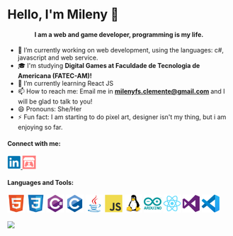 # Hello, I'm Mileny 👋
<h4 align="center"> I am a web and game developer, programming is my life. </h4>

- 🔭 I’m currently working on web development, using the languages: c#, javascript and web service.
- 🎓 I'm studying <b> Digital Games at Faculdade de Tecnologia de Americana (FATEC-AM)! </b>
- 🌱 I’m currently learning React JS
- 📫 How to reach me: Email me in <b> milenyfs.clemente@gmail.com </b> and I will be glad to talk to you!
- 😄 Pronouns: She/Her
- ⚡ Fun fact: I am starting to do pixel art, designer isn't my thing, but i am enjoying so far.

<h4>Connect with me: </h4>
<div display="flex">
<a href="https://www.linkedin.com/in/milenyclemente/" target="_blank"> 
<img src="https://github.com/devicons/devicon/blob/master/icons/linkedin/linkedin-original.svg" width="30"></img> 
</a>
<a href="https://mclement.itch.io/" target="_blank"> 
<img src="https://github.com/itchio/itch/blob/master/src/static/images/logos/itchio-textless-pink.svg" width="30"></img>
</a>
</div>


<h4> Languages and Tools: </h4> 
<div display="flex">
<img src="https://github.com/devicons/devicon/blob/master/icons/html5/html5-original.svg" width="40"></img>
<img src="https://github.com/devicons/devicon/blob/master/icons/css3/css3-original.svg" width="40"></img>
<img src="https://github.com/devicons/devicon/blob/master/icons/csharp/csharp-original.svg" width="40"></img>
<img src="https://github.com/devicons/devicon/blob/master/icons/c/c-original.svg" width="40"></img>
<img src="https://github.com/devicons/devicon/blob/master/icons/java/java-original.svg" width="40"></img>
<img src="https://github.com/devicons/devicon/blob/master/icons/javascript/javascript-original.svg" width="40"></img>
<img src="https://github.com/devicons/devicon/blob/master/icons/linux/linux-original.svg" width="40"></img>
<img src="https://github.com/devicons/devicon/blob/master/icons/arduino/arduino-original-wordmark.svg" width="40"></img>
<img src="https://github.com/devicons/devicon/blob/master/icons/react/react-original.svg" width="40"></img>
<img src="https://github.com/devicons/devicon/blob/master/icons/visualstudio/visualstudio-plain.svg" width="40"></img>
<img src="https://github.com/devicons/devicon/blob/master/icons/vscode/vscode-original.svg" width="40"></img>
</div>

<br> 
<img src="https://github-readme-stats.vercel.app/api?username=milenyclemente&show_icons=true&theme=synthwave" />


